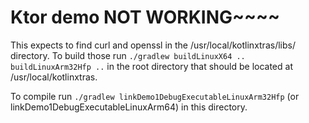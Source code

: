 # Ktor demo NOT WORKING~~~~

This expects to find curl and openssl in the /usr/local/kotlinxtras/libs/ directory.
To build those run `./gradlew buildLinuxX64 .. buildLinuxArm32Hfp ..` in the root directory
that should be located at /usr/local/kotlinxtras.

To compile run `./gradlew linkDemo1DebugExecutableLinuxArm32Hfp` (or linkDemo1DebugExecutableLinuxArm64) 
in this directory.




